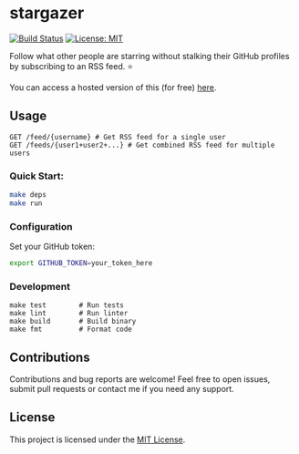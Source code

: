 # stargazer

[![Build Status](https://github.com/samlader/stargazer/actions/workflows/ci.yml/badge.svg)](https://github.com/samlader/stargazer/actions/workflows/ci.yml)
[![License: MIT](https://img.shields.io/badge/License-MIT-yellow.svg)](https://opensource.org/licenses/MIT)

Follow what other people are starring without stalking their GitHub profiles by subscribing to an RSS feed. ⭐

You can access a hosted version of this (for free) [here](https://stargazer.lader.io/feeds/samlader).

## Usage

```
GET /feed/{username} # Get RSS feed for a single user
GET /feeds/{user1+user2+...} # Get combined RSS feed for multiple users
```

### Quick Start:

```bash
make deps
make run
```

### Configuration

Set your GitHub token:

```bash
export GITHUB_TOKEN=your_token_here
```

### Development

```
make test        # Run tests
make lint        # Run linter
make build       # Build binary
make fmt         # Format code
```

## Contributions

Contributions and bug reports are welcome! Feel free to open issues, submit pull requests or contact me if you need any support.

## License

This project is licensed under the [MIT License](LICENSE).
